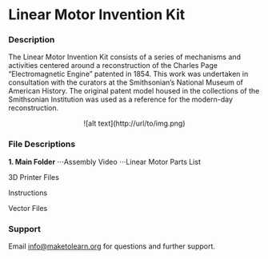 # Linear Motor Invention Kit

### Description

The Linear Motor Invention Kit consists of a series of mechanisms and activities centered around a reconstruction of the Charles Page “Electromagnetic Engine” patented in 1854. This work was undertaken in consultation with the curators at the Smithsonian’s National Museum of American History. The original patent model housed in the collections of the Smithsonian Institution was used as a reference for the modern-day reconstruction. 

<center>![alt text](http://url/to/img.png)</center>

### File Descriptions

**1. Main Folder**
⋅⋅⋅Assembly Video
⋅⋅⋅Linear Motor Parts List

3D Printer Files

Instructions

Vector Files

### Support

Email [info@maketolearn.org](mailto:info@maketolearn.org) for questions and further support.